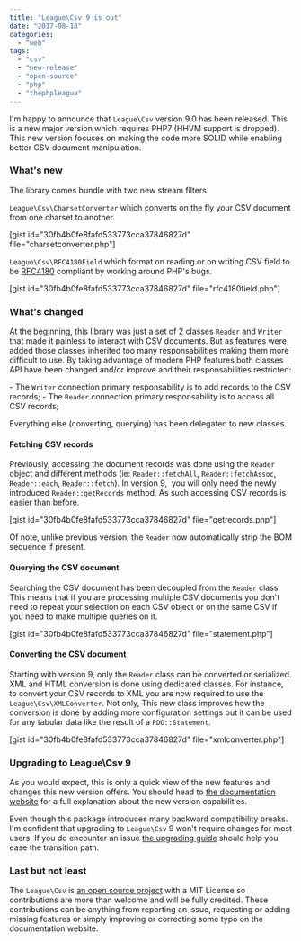 ```yaml
---
title: "League\Csv 9 is out"
date: "2017-08-18"
categories: 
  - "web"
tags: 
  - "csv"
  - "new-release"
  - "open-source"
  - "php"
  - "thephpleague"
---
```


I'm happy to announce that `League\Csv` version 9.0 has been released. This is a new major version which requires PHP7 (HHVM support is dropped). This new version focuses on making the code more SOLID while enabling better CSV document manipulation.

### What's new

The library comes bundle with two new stream filters.

`League\Csv\CharsetConverter` which converts on the fly your CSV document from one charset to another.

\[gist id="30fb4b0fe8fafd533773cca37846827d" file="charsetconverter.php"\]

`League\Csv\RFC4180Field` which format on reading or on writing CSV field to be [RFC4180](https://tools.ietf.org/html/rfc4180) compliant by working around PHP's bugs.

\[gist id="30fb4b0fe8fafd533773cca37846827d" file="rfc4180field.php"\]

### What's changed

At the beginning, this library was just a set of 2 classes `Reader` and `Writer` that made it painless to interact with CSV documents. But as features were added those classes inherited too many responsabilities making them more difficult to use. By taking advantage of modern PHP features both classes API have been changed and/or improve and their responsabilities restricted:

\- The `Writer` connection primary responsability is to add records to the CSV records; - The `Reader` connection primary responsability is to access all CSV records;

Everything else (converting, querying) has been delegated to new classes.

#### Fetching CSV records

Previously, accessing the document records was done using the `Reader` object and different methods (ie: `Reader::fetchAll`, `Reader::fetchAssoc`, `Reader::each`, `Reader::fetch`). In version 9,  you will only need the newly introduced `Reader::getRecords` method. As such accessing CSV records is easier than before.

\[gist id="30fb4b0fe8fafd533773cca37846827d" file="getrecords.php"\]

Of note, unlike previous version, the `Reader` now automatically strip the BOM sequence if present.

#### Querying the CSV document

Searching the CSV document has been decoupled from the `Reader` class. This means that if you are processing multiple CSV documents you don't need to repeat your selection on each CSV object or on the same CSV if you need to make multiple queries on it.

\[gist id="30fb4b0fe8fafd533773cca37846827d" file="statement.php"\]

#### Converting the CSV document

Starting with version 9, only the `Reader` class can be converted or serialized. XML and HTML conversion is done using dedicated classes. For instance, to convert your CSV records to XML you are now required to use the `League\Csv\XMLConverter`. Not only, This new class improves how the conversion is done by adding more configuration settings but it can be used for any tabular data like the result of a `PDO::Statement`.

\[gist id="30fb4b0fe8fafd533773cca37846827d" file="xmlconverter.php"\]

### Upgrading to League\\Csv 9

As you would expect, this is only a quick view of the new features and changes this new version offers. You should head to [the documentation website](http://csv.thephpleague.com/9.0/) for a full explanation about the new version capabilities.

Even though this package introduces many backward compatibility breaks. I'm confident that upgrading to `League\Csv` 9 won't require changes for most users. If you do encounter an issue [the upgrading guide](http://csv.thephpleague.com/upgrading/9.0/) should help you ease the transition path.

### Last but not least

The `League\Csv` is [an open source project](https://github.com/thephpleague/csv) with a MIT License so contributions are more than welcome and will be fully credited. These contributions can be anything from reporting an issue, requesting or adding missing features or simply improving or correcting some typo on the documentation website.
